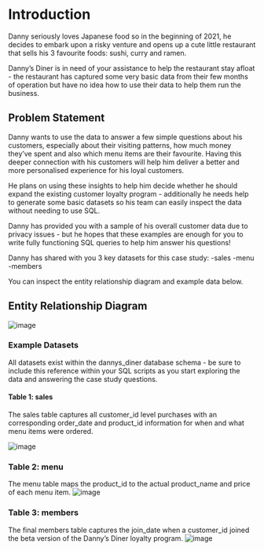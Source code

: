 
# Introduction
Danny seriously loves Japanese food so in the beginning of 2021, he decides to embark upon a risky venture and opens up a cute little restaurant that sells his 3 favourite foods: sushi, curry and ramen.

Danny’s Diner is in need of your assistance to help the restaurant stay afloat - the restaurant has captured some very basic data from their few months of operation but have no idea how to use their data to help them run the business.

## Problem Statement
Danny wants to use the data to answer a few simple questions about his customers, especially about their visiting patterns, how much money they’ve spent and also which menu items are their favourite. Having this deeper connection with his customers will help him deliver a better and more personalised experience for his loyal customers.

He plans on using these insights to help him decide whether he should expand the existing customer loyalty program - additionally he needs help to generate some basic datasets so his team can easily inspect the data without needing to use SQL.

Danny has provided you with a sample of his overall customer data due to privacy issues - but he hopes that these examples are enough for you to write fully functioning SQL queries to help him answer his questions!

Danny has shared with you 3 key datasets for this case study:
-sales
-menu
-members

You can inspect the entity relationship diagram and example data below.

## Entity Relationship Diagram 
![image](https://github.com/user-attachments/assets/f588c582-737e-4db9-ad0c-0a3154a008ed)

### Example Datasets
All datasets exist within the dannys_diner database schema - be sure to include this reference within your SQL scripts as you start exploring the data and answering the case study questions.

#### Table 1: sales
The sales table captures all customer_id level purchases with an corresponding order_date and product_id information for when and what menu items were ordered.

![image](https://github.com/user-attachments/assets/80c144c3-5186-4c5c-baa5-4fba7b357dbe)

### Table 2: menu
The menu table maps the product_id to the actual product_name and price of each menu item.
![image](https://github.com/user-attachments/assets/ec38a2a5-d178-4d3d-93d8-9f91c778376d)

### Table 3: members
The final members table captures the join_date when a customer_id joined the beta version of the Danny’s Diner loyalty program.
![image](https://github.com/user-attachments/assets/ae92ac98-8660-4188-9395-e653d0c018ed)


 
